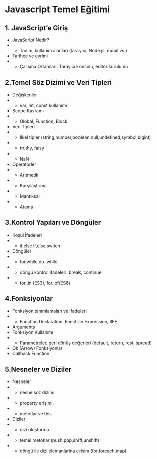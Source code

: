 # Javascript Temel Eğitimi

## 1. JavaScript’e Giriş
* JavaScript Nedir?
* * Tanım, kullanım alanları (tarayıcı, Node.js, mobil vs.)
* Tarihçe ve evrimi
* * Çalışma Ortamları: Tarayıcı konsolu, editör kurulumu

## 2.Temel Söz Dizimi ve Veri Tipleri
* Değişkenler
* * var, let, const kullanımı
* Scope Kavramı
* * Global, Function, Block
* Veri Tipleri
* * İlkel tipler (string,number,boolean,null,undefined,symbol,bigint)
* * truthy, falsy
* * NaN
* Operatörler
* * Aritmetik
* * Karşılaştırma
* * Mantıksal
* * Atama 

## 3.Kontrol Yapıları ve Döngüler
* Koşul İfadeleri
* * if,else if,else,switch
* Döngüler
* * for,while,do..while
* * döngü kontrol ifadeleri: break, continue
* * for..in (ES3), for..of(ES6)

## 4.Fonksiyonlar
* Fonksiyon tanımlamaları ve ifadeleri
* * Function Declaration, Function Expression, IIFE
* Arguments
* Fonksiyon Kullanımı
* * Parametreler, geri dönüş değerleri (default, return, rest, spread)
* Ok (Arrow) Fonksiyonlar
* Callback Function

## 5.Nesneler ve Diziler
* Nesneler
* * nesne söz dizimi
* * property erişimi,
* * metotlar ve this
* Diziler
* * dizi oluşturma
* * temel metotlar (push,pop,shift,unshift)
* * döngü ile dizi elemanlarina erisim (for,foreach,map)
